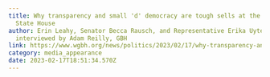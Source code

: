 ```yaml
---
title: Why transparency and small 'd' democracy are tough sells at the Mass.
  State House
author: Erin Leahy, Senator Becca Rausch, and Representative Erika Uyterhoeven
  interviewed by Adam Reilly, GBH
link: https://www.wgbh.org/news/politics/2023/02/17/why-transparency-and-small-d-democracy-are-tough-sells-at-the-mass-state-house
category: media_appearance
date: 2023-02-17T18:51:34.570Z
---
```

